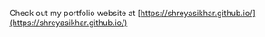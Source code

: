 Check out my portfolio website at [https://shreyasikhar.github.io/](https://shreyasikhar.github.io/)
